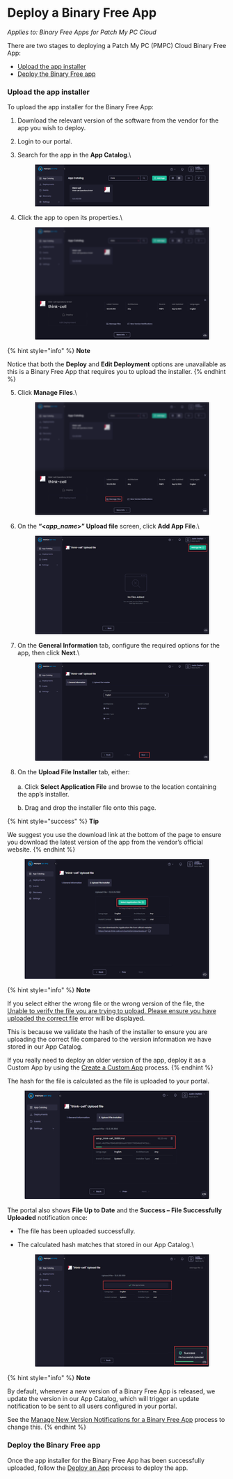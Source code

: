 # Deploy a Binary Free App

_Applies to: Binary Free Apps for Patch My PC Cloud_

There are two stages to deploying a Patch My PC (PMPC) Cloud Binary Free App:

* [Upload the app installer](deploy-a-binary-free-app.md#upload-the-app-installer)
* [Deploy the Binary Free app](deploy-a-binary-free-app.md#deploy-the-binary-free-app)

### Upload the app installer

To upload the app installer for the Binary Free App:

1. Download the relevant version of the software from the vendor for the app you wish to deploy.
2. Login to our portal.
3.  Search for the app in the **App Catalog**.\


    <figure><img src="/_images/gitbook/image%20%28443%29.png" alt="Searching for the app in the App Catalog"><figcaption></figcaption></figure>


4.  Click the app to open its properties.\


    <figure><img src="/_images/gitbook/image%20%28444%29.png" alt="Clicking the app to open its properties"><figcaption></figcaption></figure>

{% hint style="info" %}
**Note**

Notice that both the **Deploy** and **Edit Deployment** options are unavailable as this is a Binary Free App that requires you to upload the installer.
{% endhint %}

5.  Click **Manage Files**.\


    <figure><img src="/_images/gitbook/image%20%28445%29.png" alt="Clicking “Manage Files” "><figcaption></figcaption></figure>
6.  On the **“<**_**app\_name**_**>” Upload file** screen, click **Add App File**.\


    <figure><img src="/_images/gitbook/image%20%28446%29.png" alt="Clicking “Add App File”"><figcaption></figcaption></figure>


7.  On the **General Information** tab, configure the required options for the app, then click **Next**.\


    <figure><img src="/_images/gitbook/image%20%28447%29.png" alt="Configuring any required options for the app, then clicking “Next”"><figcaption></figcaption></figure>


8.  On the **Upload File Installer** tab, either:\
    \
    a. Click **Select Application File** and browse to the location containing the app’s installer.

    b. Drag and drop the installer file onto this page.

{% hint style="success" %}
**Tip**

We suggest you use the download link at the bottom of the page to ensure you download the latest version of the app from the vendor’s official website.
{% endhint %}

<figure><img src="/_images/gitbook/image%20%28448%29.png" alt="Clicking “Select Application File”"><figcaption></figcaption></figure>

{% hint style="info" %}
**Note**

If you select either the wrong file or the wrong version of the file, the [Unable to verify the file you are trying to upload. Please ensure you have uploaded the correct file](../cloud-troubleshooting/troubleshooting-binary-free-apps/unable-to-verify-the-file-you-are-trying-to-upload-error-in-binary-free-apps.md) error will be displayed.

This is because we validate the hash of the installer to ensure you are uploading the correct file compared to the version information we have stored in our App Catalog.

If you really need to deploy an older version of the app, deploy it as a Custom App by using the [Create a Custom App](../custom-apps/create-a-custom-app/)  process.
{% endhint %}

The hash for the file is calculated as the file is uploaded to your portal.

<figure><img src="/_images/gitbook/image%20%282049%29.png" alt="Calculating the hash for the file as its uploaded to your portal."><figcaption></figcaption></figure>

The portal also shows **File Up to Date** and the **Success – File Successfully Uploaded** notification once:

* The file has been uploaded successfully.
*   The calculated hash matches that stored in our App Catalog.\


    <figure><img src="/_images/gitbook/image%20%282050%29.png" alt="“Success – File Successfully Uploaded” notification "><figcaption></figcaption></figure>

{% hint style="info" %}
**Note**

By default, whenever a new version of a Binary Free App is released, we update the version in our App Catalog, which will trigger an update notification to be sent to all users configured in your portal.

See the [Manage New Version Notifications for a Binary Free App](manage-new-version-notifications-for-a-binary-free-app.md) process to change this.
{% endhint %}

### Deploy the Binary Free app

Once the app installer for the Binary Free App has been successfully uploaded, follow the [Deploy an App](../cloud-deployments/deploying-an-app-using-cloud/) process to deploy the app.
